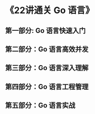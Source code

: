 # 《22讲通关 Go 语言》
## 第一部分: Go 语言快速入门

## 第二部分：Go 语言高效并发

## 第三部分：Go 语言深入理解

## 第四部分：Go 语言工程管理

## 第五部分：Go 语言实战
